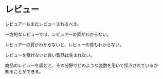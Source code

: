 # レビュー

レビュアーもまたレビューされるべき。

一方的なレビューでは、レビュアーの質がわからない。

レビュアーの質がわからないと、レビューの質もわからない。

レビューを受けないと良い製品は生まれない。

商品のレビューを読むと、その分野でどのような変数を用いて採点されているか知ることができる。
